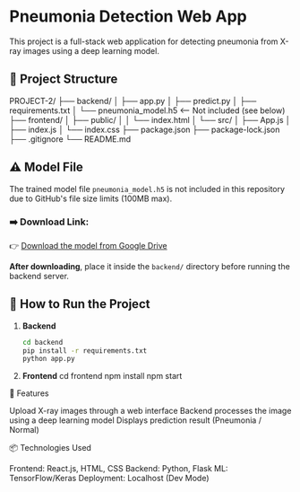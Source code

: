 # Pneumonia Detection Web App

This project is a full-stack web application for detecting pneumonia from X-ray images using a deep learning model.

## 📁 Project Structure

PROJECT-2/
├── backend/
│ ├── app.py
│ ├── predict.py
│ ├── requirements.txt
│ └── pneumonia_model.h5 <-- Not included (see below)
├── frontend/
│ ├── public/
│ │ └── index.html
│ └── src/
│ ├── App.js
│ ├── index.js
│ └── index.css
├── package.json
├── package-lock.json
├── .gitignore
└── README.md


## ⚠️ Model File

The trained model file `pneumonia_model.h5` is not included in this repository due to GitHub's file size limits (100MB max).

### ➡️ Download Link:
👉 [Download the model from Google Drive](https://drive.google.com/uc?id=YOUR_FILE_ID)

**After downloading**, place it inside the `backend/` directory before running the backend server.

## 🚀 How to Run the Project

1. **Backend**
   ```bash
   cd backend
   pip install -r requirements.txt
   python app.py

2. **Frontend**
   cd frontend
   npm install
   npm start

🧪 Features

Upload X-ray images through a web interface
Backend processes the image using a deep learning model
Displays prediction result (Pneumonia / Normal)

📦 Technologies Used

Frontend: React.js, HTML, CSS
Backend: Python, Flask
ML: TensorFlow/Keras
Deployment: Localhost (Dev Mode)